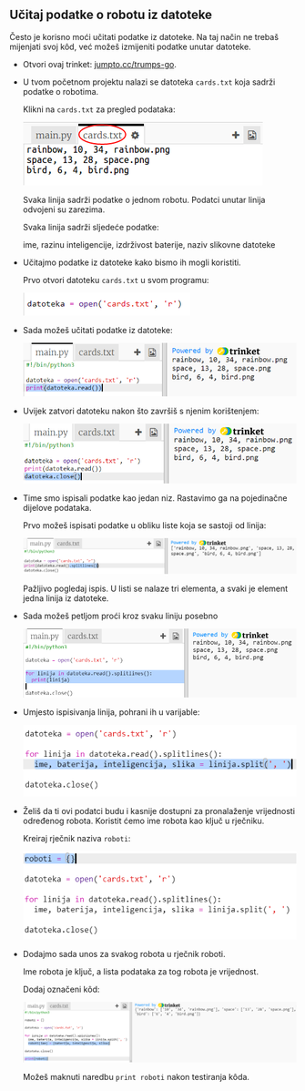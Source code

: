 ## Učitaj podatke o robotu iz datoteke

Često je korisno moći učitati podatke iz datoteke. Na taj način ne trebaš mijenjati svoj kôd, već možeš izmijeniti podatke unutar datoteke.

+ Otvori ovaj trinket: <a href="http://jumpto.cc/trumps-go" target="_blank">jumpto.cc/trumps-go</a>.

+ U tvom početnom projektu nalazi se datoteka `cards.txt` koja sadrži podatke o robotima.
    
    Klikni na `cards.txt` za pregled podataka:
    
    ![screenshot](images/robotrumps-cards.png)
    
    Svaka linija sadrži podatke o jednom robotu. Podatci unutar linija odvojeni su zarezima.
    
    Svaka linija sadrži sljedeće podatke:
    
    ime, razinu inteligencije, izdrživost baterije, naziv slikovne datoteke

+ Učitajmo podatke iz datoteke kako bismo ih mogli koristiti.
    
    Prvo otvori datoteku `cards.txt` u svom programu:
    
    ![screenshot](images/robotrumps-open.png)

+ Sada možeš učitati podatke iz datoteke:
    
    ![screenshot](images/robotrumps-read.png)

+ Uvijek zatvori datoteku nakon što završiš s njenim korištenjem:
    
    ![screenshot](images/robotrumps-close.png)

+ Time smo ispisali podatke kao jedan niz. Rastavimo ga na pojedinačne dijelove podataka.
    
    Prvo možeš ispisati podatke u obliku liste koja se sastoji od linija:
    
    ![screenshot](images/robotrumps-lines.png)
    
    Pažljivo pogledaj ispis. U listi se nalaze tri elementa, a svaki je element jedna linija iz datoteke.

+ Sada možeš petljom proći kroz svaku liniju posebno
    
    ![screenshot](images/robotrumps-loop.png)

+ Umjesto ispisivanja linija, pohrani ih u varijable:
    
    ![screenshot](images/robotrumps-variables.png)

+ Želiš da ti ovi podatci budu i kasnije dostupni za pronalaženje vrijednosti određenog robota. Koristit ćemo ime robota kao ključ u rječniku.
    
    Kreiraj rječnik naziva `roboti`:
    
    ![screenshot](images/robotrumps-dict.png)

+ Dodajmo sada unos za svakog robota u rječnik roboti.
    
    Ime robota je ključ, a lista podataka za tog robota je vrijednost.
    
    Dodaj označeni kôd:
    
    ![screenshot](images/robotrumps-data.png)
    
    Možeš maknuti naredbu `print roboti` nakon testiranja kôda.